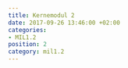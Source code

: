 ```yaml
---
title: Kernemodul 2
date: 2017-09-26 13:46:00 +02:00
categories:
- MIL1.2
position: 2
category: mil1.2
---
```


